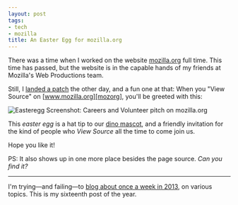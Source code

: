 ```yaml
---
layout: post
tags:
- tech
- mozilla
title: An Easter Egg for mozilla.org
---
```


There was a time when I worked on the website [mozilla.org][mozorg] full time. This time has passed, but the website is in the capable hands of my friends at Mozilla's Web Productions team.

Still, I [landed a patch][bug] the other day, and a fun one at that: When you "View Source" on [www.mozilla.org][mozorg], you'll be greeted with this:

![Easteregg Screenshot: Careers and Volunteer pitch on mozilla.org](/media/2013/mozilla-easteregg.jpg)

This *easter egg* is a hat tip to our [dino mascot][mascot], and a friendly invitation for the kind of people who *View Source* all the time to come join us.

Hope you like it!

PS: It also shows up in one more place besides the page source. *Can you find it?*

[mozorg]: http://www.mozilla.org
[bug]: https://bugzilla.mozilla.org/show_bug.cgi?id=937719
[mascot]: http://www.mozilla.org/en-US/styleguide/identity/mozilla/branding/#dino

---

I'm trying—and failing—to [blog about once a week in 2013][challenge], on various topics. This is my sixteenth post of the year.

[challenge]: /2013/01/07/writing-challenge-accepted/
